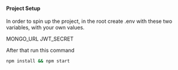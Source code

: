 #### Project Setup

In order to spin up the project, in the root create .env with these two variables, with your own values.

MONGO_URL
JWT_SECRET

After that run this command

```bash
npm install && npm start
```
